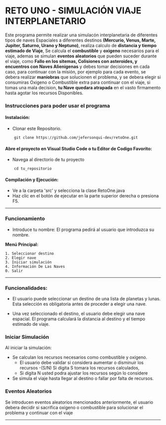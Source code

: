 # RETO UNO - SIMULACIÓN VIAJE INTERPLANETARIO

Este programa permite realizar una simulacón interplanetaria de diferentes tipos de naves Espaciales a diferentes destinos **(Mercurio, Venus, Marte, Jupiter, Saturno, Urano y Neptuno)**, realiza calculo de **distancia y tiempo estimado de Viaje**, Se calcula el **combustible** y **oxigeno** necesarios para el viaje, ademas se simulan **eventos aleatorios** que pueden suceder durante el viaje, como **Fallo en los sitemas, Colisiones con asteroides, y encuentros con Naves Alienigenas** y debes tomar decisiones en cada caso, para continuar con la misión, por ejemplo para cada evento, se debera realizar **maniobras** que solucionen el problema, y se debera elegir si consumiras Oxigeno o Combustible extra para continuar con el viaje, si tomas una mala decision, **tu Nave quedara atrapada** en el vasto firmamento hasta agotar los recursos Disponibles.

### **Instrucciones para poder usar el programa**

#### **Instalación:**

- Clonar este Repositorio.

```
    git clone https://github.com/jefersonqui-dev/retoOne.git
```

#### **Abre el proyecto en Visual Studio Code o tu Editor de Codigo Favorito:**

- Navega al directorio de tu proyecto

```
    cd tu_repositorio
```

#### **Compilación y Ejecución:**

- Ve a la carpeta 'src' y selecciona la clase RetoOne.java
- Haz clic en el botón de ejecutar en la parte superior derecha o presiona F5.

---

### **Funcionamiento**

- Introduce tu nombre: El programa pedirá al usuario que introduzca su nombre.

**Menú Principal:**

    1. Seleccionar destino
    2. Elegir nave
    3. Iniciar simulación
    4. Información De Las Naves
    0. Salir

---

### **Funcionalidades:**

- El usuario puede seleccionar un destino de una lista de planetas y lunas. Esta selección es obligatoria antes de proceder a elegir una nave.

- Una vez seleccionado el destino, el usuario debe elegir una nave espacial. El programa calculará la distancia al destino y el tiempo estimado de viaje.

### **Iniciar Simulación**

Al iniciar la simulación:

- Se calculan los recursos necesarios como combustible y oxígeno.
  - El usuario debe validar si considera aumentar o disminuir los recursos
    -(S/N) Si digita S tomara los recursos calculados,
  - Si digita N usted podra ajustar los recursos según lo considere
- Se simula el viaje hasta llegar al destino o fallar por falta de recursos.

### **Eventos Aleatorios**

Se introducen eventos aleatorios mencionados anteriormente, el usuario debera decidir si sacrifica oxigeno o combustible para solucionar el problema y continuar con el viaje

---
